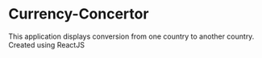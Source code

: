 # Currency-Concertor
This application displays conversion from one country to another country.
Created using ReactJS
